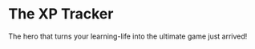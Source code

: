 <h1> The XP Tracker </h1>

<p> The hero that turns your learning-life into the ultimate game just arrived! </p>
